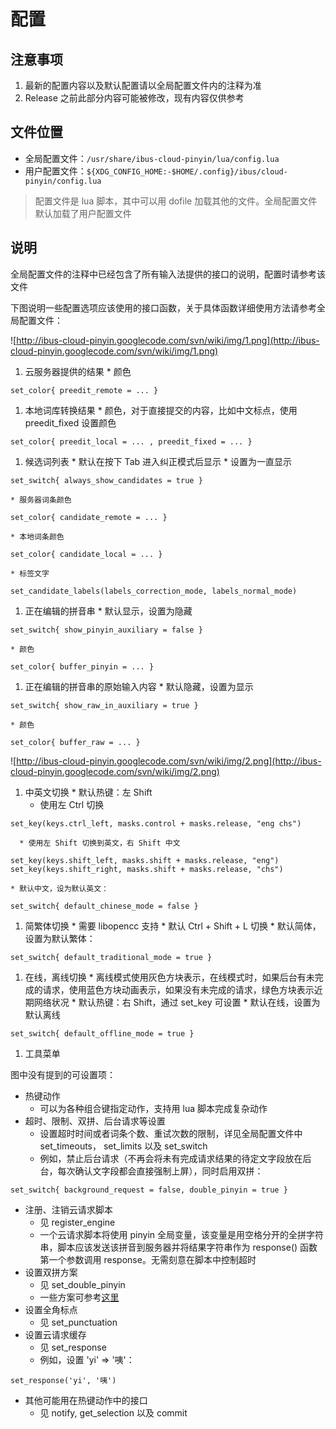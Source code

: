 # 配置 #

## 注意事项 ##
  1. 最新的配置内容以及默认配置请以全局配置文件内的注释为准
  1. Release 之前此部分内容可能被修改，现有内容仅供参考

## 文件位置 ##

  * 全局配置文件：`/usr/share/ibus-cloud-pinyin/lua/config.lua`
  * 用户配置文件：`${XDG_CONFIG_HOME:-$HOME/.config}/ibus/cloud-pinyin/config.lua`

> 配置文件是 lua 脚本，其中可以用 dofile 加载其他的文件。全局配置文件默认加载了用户配置文件

## 说明 ##

全局配置文件的注释中已经包含了所有输入法提供的接口的说明，配置时请参考该文件

下图说明一些配置选项应该使用的接口函数，关于具体函数详细使用方法请参考全局配置文件：

![http://ibus-cloud-pinyin.googlecode.com/svn/wiki/img/1.png](http://ibus-cloud-pinyin.googlecode.com/svn/wiki/img/1.png)

  1. 云服务器提供的结果
    * 颜色
```
set_color{ preedit_remote = ... }
```
  1. 本地词库转换结果
    * 颜色，对于直接提交的内容，比如中文标点，使用 preedit\_fixed 设置颜色
```
set_color{ preedit_local = ... , preedit_fixed = ... }
```
  1. 候选词列表
    * 默认在按下 Tab 进入纠正模式后显示
    * 设置为一直显示
```
set_switch{ always_show_candidates = true }
```
    * 服务器词条颜色
```
set_color{ candidate_remote = ... }
```
    * 本地词条颜色
```
set_color{ candidate_local = ... }
```
    * 标签文字
```
set_candidate_labels(labels_correction_mode, labels_normal_mode)
```
  1. 正在编辑的拼音串
    * 默认显示，设置为隐藏
```
set_switch{ show_pinyin_auxiliary = false }
```
    * 颜色
```
set_color{ buffer_pinyin = ... }
```
  1. 正在编辑的拼音串的原始输入内容
    * 默认隐藏，设置为显示
```
set_switch{ show_raw_in_auxiliary = true }
```
    * 颜色
```
set_color{ buffer_raw = ... }
```

![http://ibus-cloud-pinyin.googlecode.com/svn/wiki/img/2.png](http://ibus-cloud-pinyin.googlecode.com/svn/wiki/img/2.png)

  1. 中英文切换
    * 默认热键：左 Shift
      * 使用左 Ctrl 切换
```
set_key(keys.ctrl_left, masks.control + masks.release, "eng chs")
```
      * 使用左 Shift 切换到英文，右 Shift 中文
```
set_key(keys.shift_left, masks.shift + masks.release, "eng")
set_key(keys.shift_right, masks.shift + masks.release, "chs")
```
    * 默认中文，设为默认英文：
```
set_switch{ default_chinese_mode = false }
```
  1. 简繁体切换
    * 需要 libopencc 支持
    * 默认 Ctrl + Shift + L 切换
    * 默认简体，设置为默认繁体：
```
set_switch{ default_traditional_mode = true }
```
  1. 在线，离线切换
    * 离线模式使用灰色方块表示，在线模式时，如果后台有未完成的请求，使用蓝色方块动画表示，如果没有未完成的请求，绿色方块表示近期网络状况
    * 默认热键：右 Shift，通过 set\_key 可设置
    * 默认在线，设置为默认离线
```
set_switch{ default_offline_mode = true }
```
  1. 工具菜单

图中没有提到的可设置项：
  * 热键动作
    * 可以为各种组合键指定动作，支持用 lua 脚本完成复杂动作
  * 超时、限制、双拼、后台请求等设置
    * 设置超时时间或者词条个数、重试次数的限制，详见全局配置文件中 set\_timeouts， set\_limits 以及 set\_switch
    * 例如，禁止后台请求（不再会将未有完成请求结果的待定文字段放在后台，每次确认文字段都会直接强制上屏），同时启用双拼：
```
set_switch{ background_request = false, double_pinyin = true }
```
  * 注册、注销云请求脚本
    * 见 register\_engine
    * 一个云请求脚本将使用 pinyin 全局变量，该变量是用空格分开的全拼字符串，脚本应该发送该拼音到服务器并将结果字符串作为 response() 函数第一个参数调用 response。无需刻意在脚本中控制超时
  * 设置双拼方案
    * 见 set\_double\_pinyin
    * 一些方案可参考[这里](http://code.google.com/p/ibus-cloud-pinyin/wiki/DoublePinyinScheme)
  * 设置全角标点
    * 见 set\_punctuation
  * 设置云请求缓存
    * 见 set\_response
    * 例如，设置 'yi' => '咦'：
```
set_response('yi', '咦')
```
  * 其他可能用在热键动作中的接口
    * 见 notify, get\_selection 以及 commit
